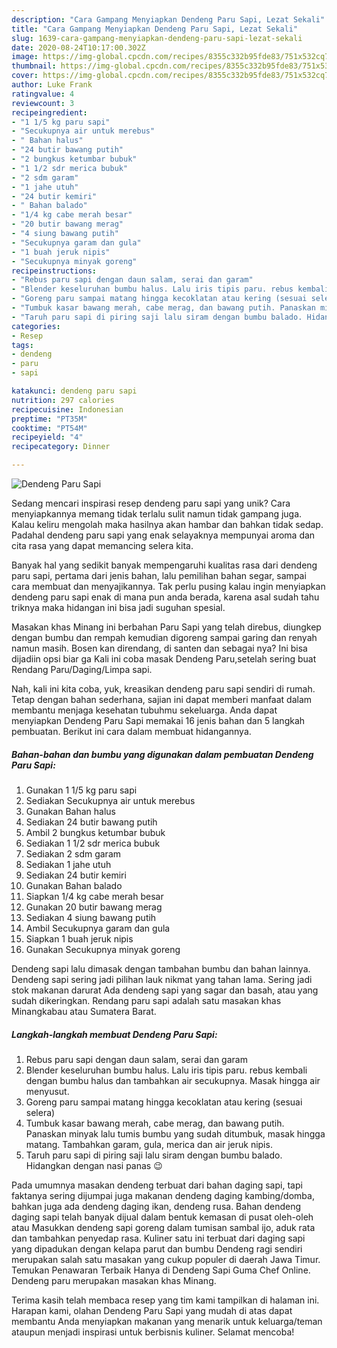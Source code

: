 ```yaml
---
description: "Cara Gampang Menyiapkan Dendeng Paru Sapi, Lezat Sekali"
title: "Cara Gampang Menyiapkan Dendeng Paru Sapi, Lezat Sekali"
slug: 1639-cara-gampang-menyiapkan-dendeng-paru-sapi-lezat-sekali
date: 2020-08-24T10:17:00.302Z
image: https://img-global.cpcdn.com/recipes/8355c332b95fde83/751x532cq70/dendeng-paru-sapi-foto-resep-utama.jpg
thumbnail: https://img-global.cpcdn.com/recipes/8355c332b95fde83/751x532cq70/dendeng-paru-sapi-foto-resep-utama.jpg
cover: https://img-global.cpcdn.com/recipes/8355c332b95fde83/751x532cq70/dendeng-paru-sapi-foto-resep-utama.jpg
author: Luke Frank
ratingvalue: 4
reviewcount: 3
recipeingredient:
- "1 1/5 kg paru sapi"
- "Secukupnya air untuk merebus"
- " Bahan halus"
- "24 butir bawang putih"
- "2 bungkus ketumbar bubuk"
- "1 1/2 sdr merica bubuk"
- "2 sdm garam"
- "1 jahe utuh"
- "24 butir kemiri"
- " Bahan balado"
- "1/4 kg cabe merah besar"
- "20 butir bawang merag"
- "4 siung bawang putih"
- "Secukupnya garam dan gula"
- "1 buah jeruk nipis"
- "Secukupnya minyak goreng"
recipeinstructions:
- "Rebus paru sapi dengan daun salam, serai dan garam"
- "Blender keseluruhan bumbu halus. Lalu iris tipis paru. rebus kembali dengan bumbu halus dan tambahkan air secukupnya. Masak hingga air menyusut."
- "Goreng paru sampai matang hingga kecoklatan atau kering (sesuai selera)"
- "Tumbuk kasar bawang merah, cabe merag, dan bawang putih. Panaskan minyak lalu tumis bumbu yang sudah ditumbuk, masak hingga matang. Tambahkan garam, gula, merica dan air jeruk nipis."
- "Taruh paru sapi di piring saji lalu siram dengan bumbu balado. Hidangkan dengan nasi panas 😉"
categories:
- Resep
tags:
- dendeng
- paru
- sapi

katakunci: dendeng paru sapi 
nutrition: 297 calories
recipecuisine: Indonesian
preptime: "PT35M"
cooktime: "PT54M"
recipeyield: "4"
recipecategory: Dinner

---
```



![Dendeng Paru Sapi](https://img-global.cpcdn.com/recipes/8355c332b95fde83/751x532cq70/dendeng-paru-sapi-foto-resep-utama.jpg)

Sedang mencari inspirasi resep dendeng paru sapi yang unik? Cara menyiapkannya memang tidak terlalu sulit namun tidak gampang juga. Kalau keliru mengolah maka hasilnya akan hambar dan bahkan tidak sedap. Padahal dendeng paru sapi yang enak selayaknya mempunyai aroma dan cita rasa yang dapat memancing selera kita.

Banyak hal yang sedikit banyak mempengaruhi kualitas rasa dari dendeng paru sapi, pertama dari jenis bahan, lalu pemilihan bahan segar, sampai cara membuat dan menyajikannya. Tak perlu pusing kalau ingin menyiapkan dendeng paru sapi enak di mana pun anda berada, karena asal sudah tahu triknya maka hidangan ini bisa jadi suguhan spesial.

Masakan khas Minang ini berbahan Paru Sapi yang telah direbus, diungkep dengan bumbu dan rempah kemudian digoreng sampai garing dan renyah namun masih. Bosen kan direndang, di santen dan sebagai nya? Ini bisa dijadiin opsi biar ga Kali ini coba masak Dendeng Paru,setelah sering buat Rendang Paru/Daging/Limpa sapi.


Nah, kali ini kita coba, yuk, kreasikan dendeng paru sapi sendiri di rumah. Tetap dengan bahan sederhana, sajian ini dapat memberi manfaat dalam membantu menjaga kesehatan tubuhmu sekeluarga. Anda dapat menyiapkan Dendeng Paru Sapi memakai 16 jenis bahan dan 5 langkah pembuatan. Berikut ini cara dalam membuat hidangannya.

<!--inarticleads1-->

##### Bahan-bahan dan bumbu yang digunakan dalam pembuatan Dendeng Paru Sapi:

1. Gunakan 1 1/5 kg paru sapi
1. Sediakan Secukupnya air untuk merebus
1. Gunakan  Bahan halus
1. Sediakan 24 butir bawang putih
1. Ambil 2 bungkus ketumbar bubuk
1. Sediakan 1 1/2 sdr merica bubuk
1. Sediakan 2 sdm garam
1. Sediakan 1 jahe utuh
1. Sediakan 24 butir kemiri
1. Gunakan  Bahan balado
1. Siapkan 1/4 kg cabe merah besar
1. Gunakan 20 butir bawang merag
1. Sediakan 4 siung bawang putih
1. Ambil Secukupnya garam dan gula
1. Siapkan 1 buah jeruk nipis
1. Gunakan Secukupnya minyak goreng


Dendeng sapi lalu dimasak dengan tambahan bumbu dan bahan lainnya. Dendeng sapi sering jadi pilihan lauk nikmat yang tahan lama. Sering jadi stok makanan darurat Ada dendeng sapi yang sagar dan basah, atau yang sudah dikeringkan. Rendang paru sapi adalah satu masakan khas Minangkabau atau Sumatera Barat. 

<!--inarticleads2-->

##### Langkah-langkah membuat Dendeng Paru Sapi:

1. Rebus paru sapi dengan daun salam, serai dan garam
1. Blender keseluruhan bumbu halus. Lalu iris tipis paru. rebus kembali dengan bumbu halus dan tambahkan air secukupnya. Masak hingga air menyusut.
1. Goreng paru sampai matang hingga kecoklatan atau kering (sesuai selera)
1. Tumbuk kasar bawang merah, cabe merag, dan bawang putih. Panaskan minyak lalu tumis bumbu yang sudah ditumbuk, masak hingga matang. Tambahkan garam, gula, merica dan air jeruk nipis.
1. Taruh paru sapi di piring saji lalu siram dengan bumbu balado. Hidangkan dengan nasi panas 😉


Pada umumnya masakan dendeng terbuat dari bahan daging sapi, tapi faktanya sering dijumpai juga makanan dendeng daging kambing/domba, bahkan juga ada dendeng daging ikan, dendeng rusa. Bahan dendeng daging sapi telah banyak dijual dalam bentuk kemasan di pusat oleh-oleh atau Masukkan dendeng sapi goreng dalam tumisan sambal ijo, aduk rata dan tambahkan penyedap rasa. Kuliner satu ini terbuat dari daging sapi yang dipadukan dengan kelapa parut dan bumbu Dendeng ragi sendiri merupakan salah satu masakan yang cukup populer di daerah Jawa Timur. Temukan Penawaran Terbaik Hanya di Dendeng Sapi Guma Chef Online. Dendeng paru merupakan masakan khas Minang. 

Terima kasih telah membaca resep yang tim kami tampilkan di halaman ini. Harapan kami, olahan Dendeng Paru Sapi yang mudah di atas dapat membantu Anda menyiapkan makanan yang menarik untuk keluarga/teman ataupun menjadi inspirasi untuk berbisnis kuliner. Selamat mencoba!
